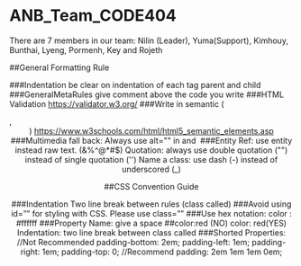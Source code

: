 # ANB_Team_CODE404
There are 7 members in our team: Nilin (Leader), Yuma(Support), Kimhouy, Bunthai, Lyeng, Pormenh, Key and Rojeth


##General Formatting Rule

###Indentation
be clear on indentation of each tag parent and child
###GeneralMetaRules
give comment above the code you write
###HTML Validation
https://validator.w3.org/
###Write in semantic (<nav>, <header>)
https://www.w3schools.com/html/html5_semantic_elements.asp
###Multimedia fall back:
Always use alt="" in <a> and <img>
###Entity Ref: 
use entity instead raw text. ($%@&($&%^@*#$)
Quotation: always use double quotation ("") instead of single quotation ('')
Name a class: use dash (-) instead of underscored (_)

##CSS Convention Guide

###Indentation
Two line break between rules (class called)
###Avoid using 
id=”” for styling with CSS. Please use class=””
###Use hex notation: color : #ffffff
###Property Name: give a space
##color:red (NO) color: red(YES)
Indentation: two line break between class called
###Shorted Properties: 
//Not Recommended
padding-bottom: 2em;
padding-left: 1em;
padding-right: 1em;
padding-top: 0;
//Recommend
padding: 2em 1em 1em 0em;





